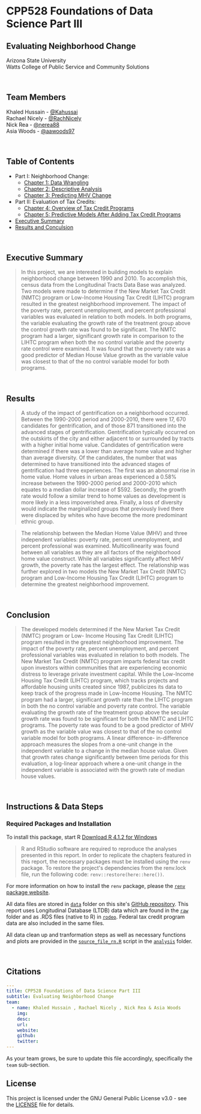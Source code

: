 
# CPP528 Foundations of Data Science Part III
## Evaluating Neighborhood Change  
Arizona State University  
Watts College of Public Service and Community Solutions 
 
<br>





## Team Members
Khaled Hussain - [@Kahussai](https://github.com/kahussai)  
Rachael Nicely - [@RachNicely](https://github.com/RachNicely)  
Nick Rea - [@nerea88](https://github.com/nerea88)  
Asia Woods - [@aawoods97](https://github.com/aawoods97) 

<br>




## Table of Contents

- Part I: Neighborhood Change:
  - [Chapter 1: Data Wrangling](https://r-class.github.io/cpp-528-fall-2021-group-03/analysis/2021-10-27-ch01-data-wrangling/)
  - [Chapter 2: Descriptive Analysis](https://r-class.github.io/cpp-528-fall-2021-group-03/analysis/2021-11-06-ch02-descriptive/)
  - [Chapter 3: Predicting MHV Change](https://r-class.github.io/cpp-528-fall-2021-group-03/analysis/2021-11-13-ch03-predicting/)
- Part II: Evaluation of Tax Credits:
  - [Chapter 4: Overview of Tax Credit Programs](https://r-class.github.io/cpp-528-fall-2021-group-03/analysis/2021-11-26-ch04-overview/) 
  - [Chapter 5: Predictive Models After Adding Tax Credit Programs](https://r-class.github.io/cpp-528-fall-2021-group-03/analysis/2021-11-27-ch05-model/)
- [Executive Summary](https://docs.google.com/file/d/1EEBnXShAJeq75OBWVLHUvA9srGB6jlxo/edit?filetype=msword)
- [Results and Conculsion](https://r-class.github.io/cpp-528-fall-2021-group-03/results/)

<br>

## Executive Summary

>In this project, we are interested in building models to explain neighborhood change between
1990 and 2010. To accomplish this, census data from the Longitudinal Tracts Data Base was
analyzed. Two models were made to determine if the New Market Tax Credit (NMTC) program
or Low-Income Housing Tax Credit (LIHTC) program resulted in the greatest neighborhood
improvement. The impact of the poverty rate, percent unemployment, and percent professional
variables was evaluated in relation to both models. In both programs, the variable evaluating the
growth rate of the treatment group above the control growth rate was found to be significant. The
NMTC program had a larger, significant growth rate in comparison to the LIHTC program when
both the no control variable and the poverty rate control were examined. It was found that the
poverty rate was a good predictor of Median House Value growth as the variable value was
closest to that of the no control variable model for both programs.

<br>

## Results

>A study of the impact of gentrification on a neighborhood occurred. Between the 1990-2000
period and 2000-2010, there were 17, 670 candidates for gentrification, and of those 871
transitioned into the advanced stages of gentrification. Gentrification typically occurred on the
outskirts of the city and either adjacent to or surrounded by tracts with a higher initial home
value. Candidates of gentrification were determined if there was a lower than average home
value and higher than average diversity. Of the candidates, the number that was determined to
have transitioned into the advanced stages of gentrification had three experiences. The first was
an abnormal rise in home value. Home values in urban areas experienced a 0.58% increase
between the 1990-2000 period and 2000-2010 which equates to a median dollar increase of
$592. Secondly, the growth rate would follow a similar trend to home values as development is
more likely in a less impoverished area. Finally, a loss of diversity would indicate the
marginalized groups that previously lived there were displaced by whites who have become the
more predominant ethnic group.

>The relationship between the Median Home Value (MHV) and three independent variables:
poverty rate, percent unemployment, and percent professional was examined. Multicollinearity
was found between all variables as they are all factors of the neighborhood home value construct.
While all variables significantly affect MHV growth, the poverty rate has the largest effect. The
relationship was further explored in two models the New Market Tax Credit (NMTC) program
and Low-Income Housing Tax Credit (LIHTC) program to determine the greatest neighborhood
improvement.

<br>

## Conclusion

>The developed models determined if the New Market Tax Credit (NMTC) program or Low-
Income Housing Tax Credit (LIHTC) program resulted in the greatest neighborhood
improvement. The impact of the poverty rate, percent unemployment, and percent professional
variables was evaluated in relation to both models. The New Market Tax Credit (NMTC)
program imparts federal tax credit upon investors within communities that are experiencing
economic distress to leverage private investment capital. While the Low-Income Housing Tax
Credit (LIHTC) program, which tracks projects and affordable housing units created since 1987,
publicizes its data to keep track of the progress made in Low-Income Housing. The NMTC
program had a larger, significant growth rate than the LIHTC program in both the no control
variable and poverty rate control. The variable evaluating the growth rate of the treatment group
above the secular growth rate was found to be significant for both the NMTC and LIHTC
programs. The poverty rate was found to be a good predictor of MHV growth as the variable
value was closest to that of the no control variable model for both programs. A linear difference-
in-difference approach measures the slopes from a one-unit change in the independent variable to
a change in the median house value. Given that growth rates change significantly between time
periods for this evaluation, a log-linear approach where a one-unit change in the independent
variable is associated with the growth rate of median house values.


<br>


## Instructions & Data Steps

### Required Packages and Installation

To install this package, start R [Download R 4.1.2 for Windows](https://cran.r-project.org/bin/windows/base/) 

>R and RStudio software are required to reproduce the analyses presented in this report. In order to replicate the chapters featured in this report, the necessary packages must be installed using the `renv` package. To restore the project's dependencies from the renv.lock file, run the following code: `renv::restore(here::here())`.

For more information on how to install the `renv` package, please the [`renv` package website](https://rstudio.github.io/renv/).

All data files are stored in [`data`](data) folder on this site's [GitHub repository](https://github.com/R-Class/cpp-528-fall-2021-group-03). This report uses Longitudinal Database (LTDB) data which are found in the [`raw`](data/raw) folder and as .RDS files (native to R) in [`rodeo`](data/rodeo). Federal tax credit program data are also included in the same files.

All data clean up and tranformation steps as well as necessary functions and plots are provided in the [`source_file_rn.R`](analysis/source_file_rn.R) script in the [`analysis`](analysis) folder.


<br>

## Citations

```yaml
---
title: CPP528 Foundations of Data Science Part III
subtitle: Evaluating Neighborhood Change
team:
  - name: Khaled Hussain , Rachael Nicely , Nick Rea & Asia Woods
    img: 
    desc: 
    url: 
    website: 
    github: 
    twitter: 
---
```

As your team grows, be sure to update this file accordingly, specifically the `team` sub-section.


## License

This project is licensed under the GNU General Public License v3.0 - see the [LICENSE](https://github.com/R-Class/cpp-528-fall-2021-group-03/blob/main/LICENSE) file for details.
